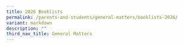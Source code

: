 ```yaml
---
title: 2026 Booklists
permalink: /parents-and-students/general-matters/booklists-2026/
variant: markdown
description: ""
third_nav_title: General Matters
---
```

